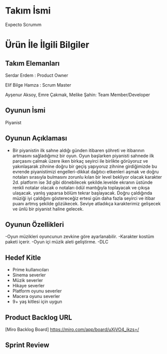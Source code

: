 
# **Takım İsmi**

Expecto Scrumım


# Ürün İle İlgili Bilgiler

## Takım Elemanları

 Serdar Erdem : Product Owner

 Elif Bilge Hamza : Scrum Master

 Ayşenur Aksoy, Emre Çakmak, Melike Şahin: Team Member/Developer

## Oyunun İsmi

Piyanist

## Oyunun Açıklaması

- Bir piyanistin ilk sahne aldığı günden itibaren şöhreti ve itibarının artmasını sağladığımız bir oyun. Oyun başlarken piyanisti sahnede ilk parçasını çalmak üzere
iken birkaç seyirci ile birlikte görüyoruz ve yakınlaşarak zihnine doğru bir geçiş yapıyoruz 
zihnine girdiğimizde bu evrende piyanistimizi engelleri-dikkat dağıtıcı etkenleri aşmak ve doğru notaları sırasıyla 
bulmasını zorunlu kılan bir level bekliyor olacak karakter 2d. platform ise 3d gibi dönebilecek şekilde.levelde ekranın üstünde renkli notalar olacak o notaları
 ödül mantığıyla toplayacak ve çıkışa ulaşacak. yanlış yaparsa bölüm tekrar başlayacak.  Doğru çaldığında müziği iyi çaldığını göstereceğiz ertesi gün daha fazla seyirci ve itibar puanı artmış şekilde gözükecek. Seviye atladıkça karakterimiz gelişecek 
ve ünlü bir piyanist haline gelecek.

## Oyunun Özellikleri
-Oyun müzikleri oyuncunun zevkine göre ayarlanabilir.
-Karakter kostüm paketi içerir.
-Oyun içi müzik aleti geliştirme.
-DLC 

## Hedef Kitle

- Prime kullanıcıları
- Sinema severler
- Müzik severler
- Hikaye severler
- Platform oyunu severler
- Macera oyunu severler
- 9+ yaş kitlesi için uygun


## Product Backlog URL

[Miro Backlog Board] https://miro.com/app/board/uXjVO4_ikzs=/ 

## Sprint Review

